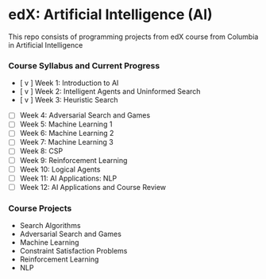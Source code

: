 # edX: Artificial Intelligence (AI)

This repo consists of programming projects from edX course from Columbia in Artificial Intelligence

### Course Syllabus and Current Progress

- [ v ] Week 1: Introduction to AI
- [ v ] Week 2: Intelligent Agents and Uninformed Search
- [ v ] Week 3: Heuristic Search
- [ ] Week 4: Adversarial Search and Games
- [ ] Week 5: Machine Learning 1
- [ ] Week 6: Machine Learning 2
- [ ] Week 7: Machine Learning 3
- [ ] Week 8: CSP
- [ ] Week 9: Reinforcement Learning
- [ ] Week 10: Logical Agents
- [ ] Week 11: AI Applications: NLP
- [ ] Week 12: AI Applications and Course Review

### Course Projects

- Search Algorithms
- Adversarial Search and Games
- Machine Learning
- Constraint Satisfaction Problems
- Reinforcement Learning
- NLP
